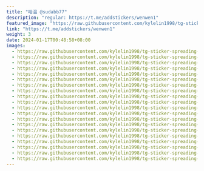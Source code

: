 ```yaml
---
title: "哈温 @sudabb77"
description: "regular: https://t.me/addstickers/wenwen1"
featured_image: "https://raw.githubusercontent.com/kylelin1998/tg-sticker-spreading-worldwide-images/main/img/337dc0ab-dfd3-4914-ae90-5ba756ef4076.jpg"
link: "https://t.me/addstickers/wenwen1"
weight: 3
date: 2024-01-17T00:48:58+08:00
images:
  - https://raw.githubusercontent.com/kylelin1998/tg-sticker-spreading-worldwide-images/main/img/337dc0ab-dfd3-4914-ae90-5ba756ef4076.jpg
  - https://raw.githubusercontent.com/kylelin1998/tg-sticker-spreading-worldwide-images/main/img/227b02cb-9bbc-4b77-bb2a-d27f512aecc5.jpg
  - https://raw.githubusercontent.com/kylelin1998/tg-sticker-spreading-worldwide-images/main/img/1ecc4d3a-e7f0-4d9f-81e2-67dec713c106.jpg
  - https://raw.githubusercontent.com/kylelin1998/tg-sticker-spreading-worldwide-images/main/img/559d8308-8453-4526-9480-4e784232140b.jpg
  - https://raw.githubusercontent.com/kylelin1998/tg-sticker-spreading-worldwide-images/main/img/f883e59c-b324-47ab-bee0-b2dc2f6fedc1.jpg
  - https://raw.githubusercontent.com/kylelin1998/tg-sticker-spreading-worldwide-images/main/img/51bd7643-3f0d-476d-b7b2-708aa1139b42.jpg
  - https://raw.githubusercontent.com/kylelin1998/tg-sticker-spreading-worldwide-images/main/img/51892cbc-13d6-4a91-b0d5-af048725d7f8.jpg
  - https://raw.githubusercontent.com/kylelin1998/tg-sticker-spreading-worldwide-images/main/img/9d201e9a-ae6f-4bc5-844e-81d40dd5cef3.jpg
  - https://raw.githubusercontent.com/kylelin1998/tg-sticker-spreading-worldwide-images/main/img/5d8d419e-e382-40d9-b07a-1f16478e795a.jpg
  - https://raw.githubusercontent.com/kylelin1998/tg-sticker-spreading-worldwide-images/main/img/b1d9c2b8-0904-41f2-8e2e-702a9c767eda.jpg
  - https://raw.githubusercontent.com/kylelin1998/tg-sticker-spreading-worldwide-images/main/img/60191875-2f8a-4953-bfcb-f4d762a6dba5.jpg
  - https://raw.githubusercontent.com/kylelin1998/tg-sticker-spreading-worldwide-images/main/img/a20d35f9-6858-408b-9188-9dacbd37bb7d.jpg
  - https://raw.githubusercontent.com/kylelin1998/tg-sticker-spreading-worldwide-images/main/img/ddd178dc-524b-472d-995e-ddd77dd6b101.jpg
  - https://raw.githubusercontent.com/kylelin1998/tg-sticker-spreading-worldwide-images/main/img/c86c0970-1bb0-4748-a44a-181925696e1f.jpg
  - https://raw.githubusercontent.com/kylelin1998/tg-sticker-spreading-worldwide-images/main/img/8ce82028-0989-4dcc-bd4f-544d80c9d8ea.jpg
  - https://raw.githubusercontent.com/kylelin1998/tg-sticker-spreading-worldwide-images/main/img/8597e30a-9ed0-46b9-bc74-66be4d0188dd.jpg
  - https://raw.githubusercontent.com/kylelin1998/tg-sticker-spreading-worldwide-images/main/img/0659cb33-525c-449e-b0e2-e927c4914142.jpg
  - https://raw.githubusercontent.com/kylelin1998/tg-sticker-spreading-worldwide-images/main/img/eac6c5ba-bcf2-44ce-8752-749b1318982b.jpg
  - https://raw.githubusercontent.com/kylelin1998/tg-sticker-spreading-worldwide-images/main/img/c2656d89-324d-4c1b-a7b1-df0851392ab4.jpg
  - https://raw.githubusercontent.com/kylelin1998/tg-sticker-spreading-worldwide-images/main/img/a14002d8-e9b7-4ec2-b4cd-4d35df4949b7.jpg
---
```


